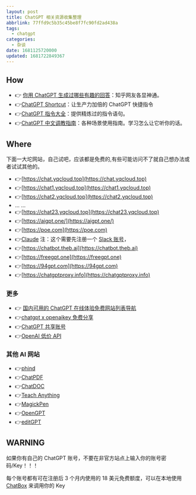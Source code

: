 ```yaml
---
layout: post
title: ChatGPT 相关资源收集整理
abbrlink: 77ffd9c5b35c45be8f7fc90fd2ad438a
tags:
  - chatgpt
categories:
  - 杂谈
date: 1681125720000
updated: 1681722849367
---
```

## How

* 👉 [你用 ChatGPT 生成过哪些有趣的回答](https://www.zhihu.com/question/570430650)：知乎网友各显神通。
* 👉[ChatGPT Shortcut](https://www.aishort.top/)：让生产力加倍的 ChatGPT 快捷指令
* 👉[ChatGPT 指令大全](https://www.explainthis.io/zh-hans/chatgpt)：提供精炼过的指令语句。
* 👉[ChatGPT 中文调教指南](https://github.com/PlexPt/awesome-chatgpt-prompts-zh)：各种场景使用指南。学习怎么让它听你的话。

## Where

下面一大坨网站，自己试吧，应该都是免费的,有些可能访问不了就自己想办法或者试试其他的。

* 👉[https://chat.yqcloud.top](https://chat.yqcloud.top)
* 👉[https://chat1.yqcloud.top](https://chat1.yqcloud.top)
* 👉[https://chat2.yqcloud.top](https://chat2.yqcloud.top)
* ... ...
* 👉[https://chat23.yqcloud.top](https://chat23.yqcloud.top)
* 👉[https://aigpt.one/](https://aigpt.one/)
* 👉[https://poe.com](https://poe.com)
* 👉[Claude](https://www.anthropic.com/index/claude-now-in-slack)
  注：这个需要先注册一个 [Slack 账号](https://slack.com/intl/zh-cn/)，
* 👉[https://chatbot.theb.ai](https://chatbot.theb.ai)
* 👉[https://freegpt.one](https://freegpt.one)
* 👉[https://94gpt.com](https://94gpt.com)
* 👉[https://chatgptproxy.info](https://chatgptproxy.info)

### 更多

* 👉 [国内可用的 ChatGPT 在线体验免费网站列表导航](https://lzw.me/x/chatgpt-sites/)
* 👉[chatgpt x openaikey 免费分享](https://freeopenai.xyz/)
* 👉[ChatGPT 共享账号](https://terobox.com/)
* 👉[OpenAI 低价 API](https://openai-sb.com/)

### 其他 AI 网站

* 👉[phind](https://www.phind.com/)
* 👉[ChatPDF](https://www.chatpdf.com/)
* 👉[ChatDOC](https://chatdoc.com/)
* 👉[Teach Anything](https://www.teach-anything.com/)
* 👉[MagickPen](https://magickpen.com)
* 👉[OpenGPT](https://open-gpt.app/)
* 👉[editGPT](https://www.editgpt.app/)

## WARNING

如果你有自己的 ChatGPT 账号，不要在非官方站点上输入你的账号密码/Key！！！

每个账号都有可在注册后 3 个月内使用的 18 美元免费额度，可以在本地使用 [ChatBox](https://hub.fgit.ml/Bin-Huang/chatbox/releases) 来调用你的 Key
